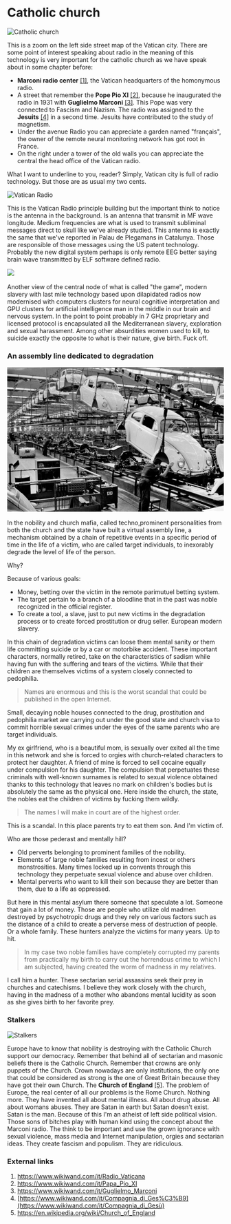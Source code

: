 # Catholic church

![Catholic church](http://telecomlobby.com/Images/vatican.jpg)

This is a zoom on the left side street map of the Vatican city. There are some point of interest speaking about radio in the meaning of this technology is very important for the catholic church as we have speak about in some chapter before:

- **Marconi radio center** [[1]](https://www.wikiwand.com/it/Radio_Vaticana), the Vatican headquarters of the homonymous radio.
- A street that remember the **Pope Pio XI** [[2]](https://www.wikiwand.com/it/Papa_Pio_XI), because he inaugurated the radio in 1931 with **Guglielmo Marconi** [[3]](https://www.wikiwand.com/it/Guglielmo_Marconi). This Pope was very connected to Fascism and Nazism. The radio was assigned to the **Jesuits** [[4]](https://www.wikiwand.com/it/Compagnia_di_Ges%C3%B9) in a second time. Jesuits have contributed to the study of magnetism.
- Under the avenue Radio you can appreciate a garden named "français", the owner of the remote neural monitoring network has got root in France.
- On the right under a tower of the old walls you can appreciate the central the head office of the Vatican radio.

What I want to underline to you, reader? Simply, Vatican city is full of radio technology. But those are as usual my two cents.

![Vatican Radio](http://telecomlobby.com/Images/Vatican-radio.jpg)

This is the Vatican Radio principle building but the important think to notice is the antenna in the background. Is an antenna that transmit in MF wave longitude. Medium frequencies are what is used to transmit subliminal messages direct to skull like we've already studied. This antenna is exactly the same that we've reported in Palau de Plegamans in Catalunya. Those are responsible of those messages using the US patent technology. Probably the new digital system perhaps is only remote EEG better saying brain wave transmitted by ELF software defined radio. 

![](http://telecomlobby.com/Images/vatincan_pop_thegame_modern_slavery.webp)

Another view of the central node of what is called "the game", modern slavery with last mile technology based upon dilapidated radios now modernised with computers clusters for neural cognitive interpretation and GPU clusters for artificial intelligence man in the middle in our brain and nervous system. In the point to point probably in 7 GHz proprietary and licensed protocol is encapsulated all the Mediterranean slavery, exploration and sexual harassment. Among other absurdities women used to kill, to suicide exactly the opposite to what is their nature, give birth. Fuck off.

### An assembly line dedicated to degradation

![Degradation](../../Images/11294340-3x2-940x627.jpg)

In the nobility and church mafia, called techno,prominent personalities from both the church and the state have built a virtual assembly line, a mechanism obtained by a chain of repetitive events in a specific period of time in the life of a victim, who are called target individuals, to inexorably degrade the level of life of the person.

Why?

Because of various goals:

-  Money, betting over the victim in the remote parimutuel betting system.
- The target pertain to a branch of a bloodline that in the past was noble recognized in the official register.
- To create a tool, a slave, just to put new victims in the degradation process or to create forced prostitution or drug seller. European modern slavery.

In this chain of degradation victims can loose them mental sanity or them life committing suicide or by a car or motorbike accident. These important characters, normally retired, take on the characteristics of sadism while having fun with the suffering and tears of the victims. While that their children are themselves victims of a system closely connected to pedophilia. 

> Names are enormous and this is the worst scandal that could be published in the open Internet. 

Small, decaying noble houses connected to the drug, prostitution and pedophilia market are carrying out under the good state and church visa to commit horrible sexual crimes under the eyes of the same parents who are target individuals.

My ex girlfriend, who is a beautiful mom, is sexually over exited all the time in this network and she is forced to orgies with church-related characters to protect her daughter. A friend of mine is forced to sell cocaine equally under compulsion for his daughter. The compulsion that perpetuates these criminals with well-known surnames is related to sexual violence obtained thanks to this technology that leaves no mark on children's bodies but is absolutely the same as the physical one. Here inside the church, the state, the nobles eat the children of victims by fucking them wildly. 

> The names I will make in court are of the highest order.

This is a scandal. In this place parents try to eat them son. And I'm victim of.

Who are those pederast and mentally hill? 

- Old perverts belonging to prominent families of the nobility.
- Elements of large noble families resulting from incest or others monstrosities. Many times locked up in convents through this technology they perpetuate sexual violence and abuse over children.
- Mental perverts who want to kill their son because they are better than them, due to a life as oppressed.

But here in this mental asylum there someone that speculate a lot. Someone that gain a lot of money. Those are people who utilize old madmen destroyed by psychotropic drugs and they rely on various factors such as the distance of a child to create a perverse mess of destruction of people. Or a whole family. These hunters analyze the victims for many years. Up to hit.

> In my case two noble families have completely corrupted my parents from practically my birth to carry out the horrendous crime to which I am subjected, having created the worm of madness in my relatives.

I call him a hunter. These sectarian serial assassins seek their prey in churches and catechisms. I believe they work closely with the church, having in the madness of a mother who abandons mental lucidity as soon as she gives birth to her favorite prey.

### Stalkers

![Stalkers](http://telecomlobby.com/Images/unnamed.jpg)

Europe have to know that nobility is destroying with the Catholic Church support our democracy. Remember that behind all of sectarian and masonic beliefs there is the Catholic Church. Remember that crowns are only puppets of the Church. Crown nowadays are only institutions, the only one that could be considered as strong is the one of Great Britain because they have got their own Church. The **Church of England** [[5]](https://en.wikipedia.org/wiki/Church_of_England). The problem of Europe, the real center of all our problems is the Rome Church. Nothing more. They have invented all about mental illness. All about drug abuse. All about womans abuses. They are Satan in earth but Satan doesn't exist. Satan is the man. Because of this I'm an atheist of left side political vision. Those sons of bitches play with human kind using the concept about the Marconi radio. The think to be important and use the grown ignorance with sexual violence, mass media and Internet manipulation, orgies and sectarian ideas. They create fascism and populism. They are ridiculous.

### External links

1. https://www.wikiwand.com/it/Radio_Vaticana
2. https://www.wikiwand.com/it/Papa_Pio_XI
3. https://www.wikiwand.com/it/Guglielmo_Marconi
4. [https://www.wikiwand.com/it/Compagnia_di_Ges%C3%B9](https://www.wikiwand.com/it/Compagnia_di_Gesù)
5. https://en.wikipedia.org/wiki/Church_of_England